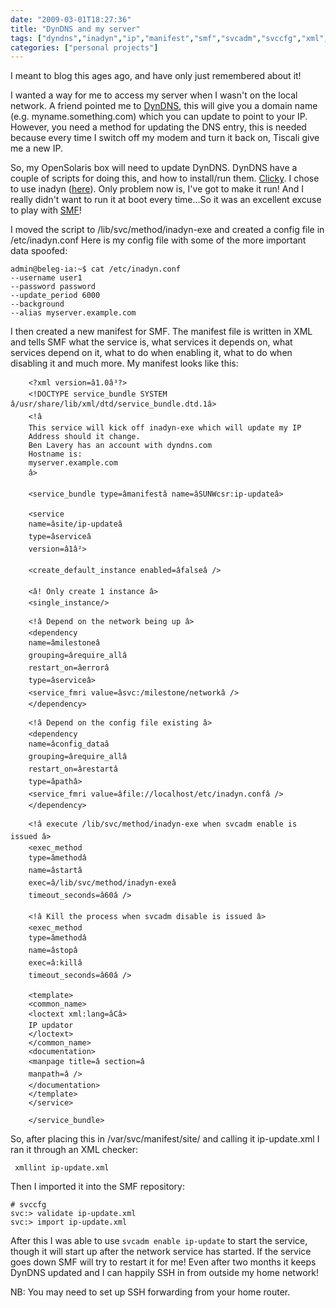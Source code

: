 ```yaml
---
date: "2009-03-01T18:27:36"
title: "DynDNS and my server"
tags: ["dyndns","inadyn","ip","manifest","smf","svcadm","svccfg","xml","xmllint"]
categories: ["personal projects"]
---
```


I meant to blog this ages ago, and have only just remembered about it!

I wanted a way for me to access my server when I wasn't on the local network.  A friend pointed me to [DynDNS][1], this will give you a domain name (e.g. myname.something.com) which you can update to point to your IP.  However, you need a method for updating the DNS entry, this is needed because every time I switch off my modem and turn it back on, Tiscali give me a new IP.
<!--more-->
So, my OpenSolaris box will need to update DynDNS.
DynDNS have a couple of scripts for doing this, and how to install/run them.  [Clicky][2].  I chose to use inadyn ([here][3]).
Only problem now is, I've got to make it run!  And I really didn't want to run it at boot every time...So it was an excellent excuse to play with [SMF][4]!

I moved the script to /lib/svc/method/inadyn-exe and created a config file in /etc/inadyn.conf
Here is my config file with some of the more important data spoofed:

```
admin@beleg-ia:~$ cat /etc/inadyn.conf
--username user1
--password password
--update_period 6000
--background
--alias myserver.example.com
```

I then created a new manifest for SMF.  The manifest file is written in XML and tells SMF what the service is, what services it depends on, what services depend on it, what to do when enabling it, what to do when disabling it and much more.
My manifest looks like this:

```
    <?xml version=â1.0â³?>
    <!DOCTYPE service_bundle SYSTEM â/usr/share/lib/xml/dtd/service_bundle.dtd.1â>
    <!â
    This service will kick off inadyn-exe which will update my IP
    Address should it change.
    Ben Lavery has an account with dyndns.com
    Hostname is:
    myserver.example.com
    â>

    <service_bundle type=âmanifestâ name=âSUNWcsr:ip-updateâ>

    <service
    name=âsite/ip-updateâ
    type=âserviceâ
    version=â1â²>

    <create_default_instance enabled=âfalseâ />

    <â! Only create 1 instance â>
    <single_instance/>

    <!â Depend on the network being up â>
    <dependency
    name=âmilestoneâ
    grouping=ârequire_allâ
    restart_on=âerrorâ
    type=âserviceâ>
    <service_fmri value=âsvc:/milestone/networkâ />
    </dependency>

    <!â Depend on the config file existing â>
    <dependency
    name=âconfig_dataâ
    grouping=ârequire_allâ
    restart_on=ârestartâ
    type=âpathâ>
    <service_fmri value=âfile://localhost/etc/inadyn.confâ />
    </dependency>

    <!â execute /lib/svc/method/inadyn-exe when svcadm enable is issued â>
    <exec_method
    type=âmethodâ
    name=âstartâ
    exec=â/lib/svc/method/inadyn-exeâ
    timeout_seconds=â60â />

    <!â Kill the process when svcadm disable is issued â>
    <exec_method
    type=âmethodâ
    name=âstopâ
    exec=â:killâ
    timeout_seconds=â60â />

    <template>
    <common_name>
    <loctext xml:lang=âCâ>
    IP updator
    </loctext>
    </common_name>
    <documentation>
    <manpage title=â section=â
    manpath=â />
    </documentation>
    </template>
    </service>

    </service_bundle>
```

So, after placing this in /var/svc/manifest/site/ and calling it ip-update.xml I ran it through an XML checker:
```
 xmllint ip-update.xml
```

Then I imported it into the SMF repository:
```
# svccfg
svc:> validate ip-update.xml
svc:> import ip-update.xml
```

After this I was able to use `svcadm enable ip-update` to start the service, though it will start up after the network service has started.  If the service goes down SMF will try to restart it for me!  Even after two months it keeps DynDNS updated and I can happily SSH in from outside my home network!

NB: You may need to set up SSH forwarding from your home router.

  [1]: http://dyndns.com/
  [2]: https://www.dyndns.com/support/clients/
  [3]: https://www.dyndns.com/support/clients/unix.html
  [4]: https://en.wikipedia.org/wiki/Service_Management_Facility

